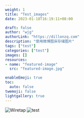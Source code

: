 ```yaml
---
weight: 1
title: "Test_images"
date: 2023-01-18T16:19:11+08:00

draft: false
author: "wjg"
authorLink: "https://dillonzq.com"
description: "使用微博图床存储图片"
tags: ["test"]
categories: ["test"]
images: []
resources:
- name: "featured-image"
  src: "featured-image.jpg"

enableEmoji: true
toc:
  auto: false
twemoji: false
lightgallery: true
---
```

![Wiretap](https://tvax1.sinaimg.cn/large/006k8hUtgy1ha7vevcahfj30tg0jq0ti.jpg)
![test](https://tvax1.sinaimg.cn/large/006k8hUtgy1ha7ww0zkxjj316o0o0qc0.jpg)
